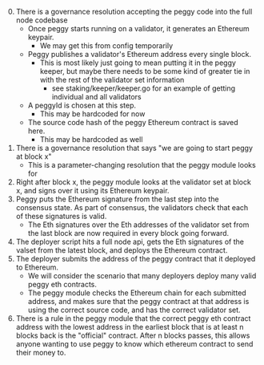 0. There is a governance resolution accepting the peggy code into the full node codebase
    - Once peggy starts running on a validator, it generates an Ethereum keypair.
        - We may get this from config temporarily
    - Peggy publishes a validator's Ethereum address every single block.
        - This is most likely just going to mean putting it in the peggy keeper, but maybe there needs to be some kind of greater tie in with the rest of the validator set information
            - see staking/keeper/keeper.go for an example of getting individual and all validators
    - A peggyId is chosen at this step.
        - This may be hardcoded for now
    - The source code hash of the peggy Ethereum contract is saved here.
        - This may be hardcoded as well
1. There is a governance resolution that says "we are going to start peggy at block x"
    - This is a parameter-changing resolution that the peggy module looks for
2. Right after block x, the peggy module looks at the validator set at block x, and signs over it using its Ethereum keypair.
3. Peggy puts the Ethereum signature from the last step into the consensus state. As part of consensus, the validators check that each of these signatures is valid.
    - The Eth signatures over the Eth addresses of the validator set from the last block are now required in every block going forward.
4. The deployer script hits a full node api, gets the Eth signatures of the valset from the latest block, and deploys the Ethereum contract.
5. The deployer submits the address of the peggy contract that it deployed to Ethereum.
    - We will consider the scenario that many deployers deploy many valid peggy eth contracts.
    - The peggy module checks the Ethereum chain for each submitted address, and makes sure that the peggy contract at that address is using the correct source code, and has the correct validator set.
6. There is a rule in the peggy module that the correct peggy eth contract address with the lowest address in the earliest block that is at least n blocks back is the "official" contract. After n blocks passes, this allows anyone wanting to use peggy to know which ethereum contract to send their money to.
